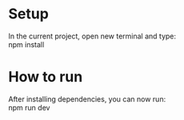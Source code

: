 # Setup
In the current project, open new terminal and type:<br />
npm install

# How to run
After installing dependencies, you can now run:<br />
npm run dev
